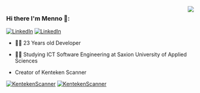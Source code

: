 <img align='right' src="https://github-readme-stats.vercel.app/api?username=spijkermenno&show_icons=true&title_color=fff&icon_color=79ff97&text_color=9f9f9f&bg_color=151515&count_private=true">

### Hi there I'm Menno 🍊:

[![LinkedIn](https://img.shields.io/static/v1?label=LinkedIn&message=%20&color=orange&logo=Linkedin&style=flat-square&logoColor=white)](https://www.linkedin.com/in/spijkermenno/)
[![LinkedIn](https://img.shields.io/static/v1?label=Portfolio&message=%20&color=blue&logo=Portfolio&style=flat-square&logoColor=blue)](https://mennospijker.nl/)

  
- 👨‍💻 23 Years old Developer

- 👨‍🎓 Studying ICT Software Engineering at Saxion University of Applied Sciences  

- Creator of Kenteken Scanner

[![KentekenScanner](https://img.shields.io/static/v1?label=KentekenScanner%20iOS&message=%20&color=yellow&logo=KentekenScanner&style=flat-square&logoColor=yellow)](https://apps.apple.com/nl/app/kenteken-scanner/id1566888968)
[![KentekenScanner](https://img.shields.io/static/v1?label=KentekenScanner%20Android&message=%20&color=yellow&logo=KentekenScanner&style=flat-square&logoColor=yellow)](https://play.google.com/store/apps/details?id=com.y_gap.menno.kentekenscanner&referrer=utm_source%3DGitHub%26utm_medium%3DProfile%26anid%3Dgithub)


